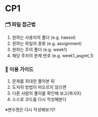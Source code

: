 # CP1 



### 🗂️ 파일 접근법
1. 원하는 사용자의 폴더 (e.g. haesol)
2. 원하는 파일의 종류 (e.g. assignment)
2. 원하는 주의 폴더 (e.g. week1)
3. 해당 주차의 문제 번호 (e.g. week1_asgmt_1)

### 📝 이용 가이드
1. 문제를 최대한 풀어본 뒤
2. 도저히 방법이 떠오르지 않으면
3. 다른 사람의 풀이를 확인해 보고(복사X)
4. 스스로 코드를 다시 작성해본다

※변수명은 다시 작성해보기!!
